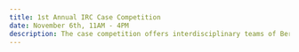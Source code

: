 ```yaml
---
title: 1st Annual IRC Case Competition
date: November 6th, 11AM - 4PM
description: The case competition offers interdisciplinary teams of Berkeley students to develop innovative solutions to the most pressing and significant problems in international relations and developmental politics. The case competition will engage UC Berkeley students on their creativity and analytical skills in a format not commonly found in international relations while also providing increased professional exposure for Berkeley’s international relations programs and the type of skills imparted on their students in an untraditional geographic location for international relations and development politics.
---
```

